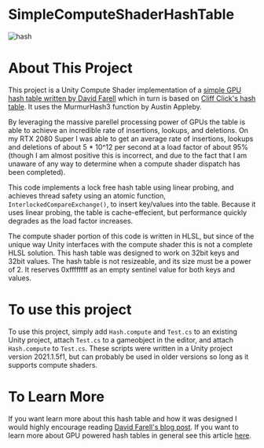 # SimpleComputeShaderHashTable

![hash](https://user-images.githubusercontent.com/68340554/128312010-7b256383-3c02-4dae-83fb-014a025cc708.PNG)
# About This Project
This project is a Unity Compute Shader implementation of a [simple GPU hash table written by David Farell](https://github.com/nosferalatu/SimpleGPUHashTable) which in turn is based on [Cliff Click's hash table](https://preshing.com/20130605/the-worlds-simplest-lock-free-hash-table/). It uses the MurmurHash3 function by Austin Appleby. 

By leveraging the massive parellel processing power of GPUs the table is able to achieve an incredible rate of insertions, lookups, and deletions. On my RTX 2080 Super I was able to get an average rate of insertions, lookups and deletions of about 5 * 10^12 per second at a load factor of about 95% (though I am almost positive this is incorrect, and due to the fact that I am unaware of any way to determine when a compute shader dispatch has been completed). 

This code implements a lock free hash table using linear probing, and achieves thread safety using an atomic function, `InterlockedCompareExchange()`, to insert key/values into the table. Because it uses linear probing, the table is cache-effecient, but performance quickly degrades as the load factor increases.

The compute shader portion of this code is written in HLSL, but since of the unique way Unity interfaces with the compute shader this is not a complete HLSL solution. This hash table was designed to work on 32bit keys and 32bit values. The hash table is not resizeable, and its size must be a power of 2. It reserves 0xffffffff as an empty sentinel value for both keys and values.

# To use this project
To use this project, simply add `Hash.compute` and `Test.cs` to an existing Unity project, attach `Test.cs` to a gameobject in the editor, and attach `Hash.compute` to `Test.cs`. These scripts were written in a Unity project version 2021.1.5f1, but can probably be used in older versions so long as it supports compute shaders.    

# To Learn More
If you want learn more about this hash table and how it was designed I would highly encourage reading [David Farell's blog post](https://nosferalatu.com/SimpleGPUHashTable.html). If you want to learn more about GPU powered hash tables in general see this article [here](https://arxiv.org/pdf/2009.07914.pdf).

